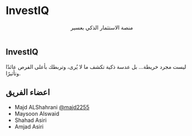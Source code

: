 # InvestIQ

<p align="center">منصة الاستثمار الذكي بعسير</p>
<p align="center">
<image src=""></p>


## InvestIQ

ليست مجرد خريطة… بل عدسة ذكية تكشف ما لا يُرى، وتربطك بأعلى الفرص عائدًا وتأثيرًا.

###
## اعضاء الفريق
- Majd ALShahrani  [@majd2255](https://github.com/majd2255)
- Maysoon Alswaid
- Shahad Asiri
- Amjad Asiri
